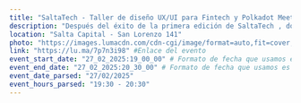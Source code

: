 ```yaml
---
title: "SaltaTech - Taller de diseño UX/UI para Fintech y Polkadot Meetup"
description: "Después del éxito de la primera edición de SaltaTech , donde reunimos a más de 100 emprendedores y desarrolladores interesadas en tecnología blockchain e inteligencia artificial, este año volvemos con más contenido educativo y más networking 👨‍💻"
location: "Salta Capital - San Lorenzo 141"
photo: "https://images.lumacdn.com/cdn-cgi/image/format=auto,fit=cover,dpr=1,background=white,quality=75,width=400,height=400/event-covers/0q/dcd6d7a8-8fa4-429d-95b9-161a8ed68e89.png" #Enlace del banner
link: "https://lu.ma/7p7n3i98" #Enlace del evento
event_start_date: "27_02_2025:19_00_00" # Formato de fecha que usamos es dd_MM_yyyy:hh_mm_ss | dia_mes_año:hora_minuto_segundo
event_end_date: "27_02_2025:20_30_00" # Formato de fecha que usamos es dd_MM_yyyy:hh_mm_ss | dia_mes_año:hora_minuto_segundo
event_date_parsed: "27/02/2025"
event_hours_parsed: "19:30 - 20:30"
---
```

